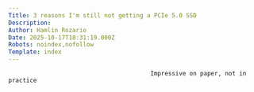 ```yaml
---
Title: 3 reasons I'm still not getting a PCIe 5.0 SSD
Description: 
Author: Hamlin Rozario
Date: 2025-10-17T18:31:19.000Z
Robots: noindex,nofollow
Template: index
---
```


                                            Impressive on paper, not in practice
                                        